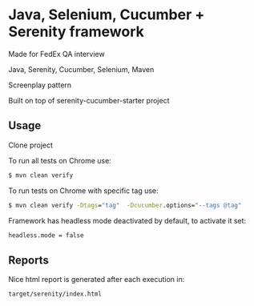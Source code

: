 # Java, Selenium, Cucumber + Serenity framework

Made for FedEx QA interview

Java, Serenity, Cucumber, Selenium, Maven

Screenplay pattern

Built on top of serenity-cucumber-starter project

## Usage

Clone project

To run all tests on Chrome use:
```cmd
$ mvn clean verify
```

To run tests on Chrome with specific tag use:
```cmd
$ mvn clean verify -Dtags="tag"  -Dcucumber.options="--tags @tag"
```

Framework has headless mode deactivated by default, to activate it set:
```cmd
headless.mode = false
```

## Reports

Nice html report is generated after each execution in:
```cmd
target/serenity/index.html
```